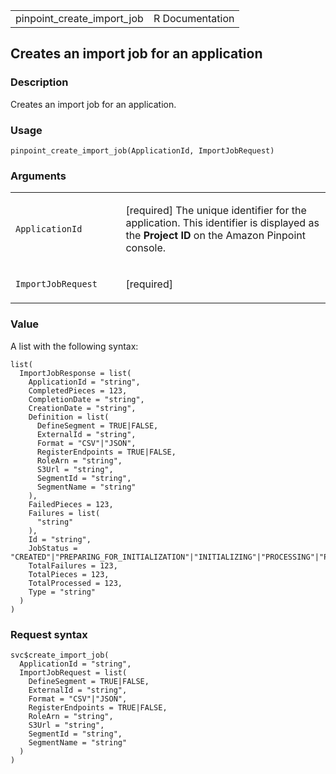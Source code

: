 <table style="width: 100%;">
<tbody>
<tr class="odd">
<td>pinpoint_create_import_job</td>
<td style="text-align: right;">R Documentation</td>
</tr>
</tbody>
</table>

## Creates an import job for an application

### Description

Creates an import job for an application.

### Usage

    pinpoint_create_import_job(ApplicationId, ImportJobRequest)

### Arguments

<table>
<colgroup>
<col style="width: 35%" />
<col style="width: 65%" />
</colgroup>
<tbody>
<tr class="odd">
<td><code
id="pinpoint_create_import_job_:_ApplicationId">ApplicationId</code></td>
<td><p>[required] The unique identifier for the application. This
identifier is displayed as the <strong>Project ID</strong> on the Amazon
Pinpoint console.</p></td>
</tr>
<tr class="even">
<td><code
id="pinpoint_create_import_job_:_ImportJobRequest">ImportJobRequest</code></td>
<td><p>[required]</p></td>
</tr>
</tbody>
</table>

### Value

A list with the following syntax:

    list(
      ImportJobResponse = list(
        ApplicationId = "string",
        CompletedPieces = 123,
        CompletionDate = "string",
        CreationDate = "string",
        Definition = list(
          DefineSegment = TRUE|FALSE,
          ExternalId = "string",
          Format = "CSV"|"JSON",
          RegisterEndpoints = TRUE|FALSE,
          RoleArn = "string",
          S3Url = "string",
          SegmentId = "string",
          SegmentName = "string"
        ),
        FailedPieces = 123,
        Failures = list(
          "string"
        ),
        Id = "string",
        JobStatus = "CREATED"|"PREPARING_FOR_INITIALIZATION"|"INITIALIZING"|"PROCESSING"|"PENDING_JOB"|"COMPLETING"|"COMPLETED"|"FAILING"|"FAILED",
        TotalFailures = 123,
        TotalPieces = 123,
        TotalProcessed = 123,
        Type = "string"
      )
    )

### Request syntax

    svc$create_import_job(
      ApplicationId = "string",
      ImportJobRequest = list(
        DefineSegment = TRUE|FALSE,
        ExternalId = "string",
        Format = "CSV"|"JSON",
        RegisterEndpoints = TRUE|FALSE,
        RoleArn = "string",
        S3Url = "string",
        SegmentId = "string",
        SegmentName = "string"
      )
    )

